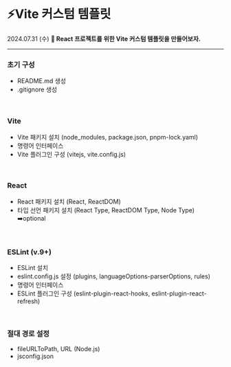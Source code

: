 # ⚡Vite 커스텀 템플릿

2024.07.31 (수)
<b>🎯 React 프로젝트를 위한 Vite 커스텀 템플릿을 만들어보자.</b>

---

### 초기 구성

- README.md 생성
- .gitignore 생성

<br>

### Vite

- Vite 패키지 설치 (node_modules, package.json, pnpm-lock.yaml)
- 명령어 인터페이스
- Vite 플러그인 구성 (vitejs, vite.config.js)

<br>

### React

- React 패키지 설치 (React, ReactDOM)
- 타입 선언 패키지 설치 (React Type, ReactDOM Type, Node Type) ➡️optional

<br>

### ESLint (v.9+)

- ESLint 설치
- eslint.config.js 설정 (plugins, languageOptions-parserOptions, rules)
- 명령어 인터페이스
- ESLint 플러그인 구성 (eslint-plugin-react-hooks, eslint-plugin-react-refresh)

<br>

### 절대 경로 설정

- fileURLToPath, URL (Node.js)
- jsconfig.json
